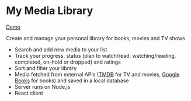 # My Media Library
[Demo](https://my-media-library.onrender.com)

Create and manage your personal library for books, movies and TV shows

- Search and add new media to your list
- Track your progress, status (plan to watch/read, watching/reading, completed, on-hold or dropped) and ratings
- Sort and filter your library
- Media fetched from external APIs ([TMDB](https://developer.themoviedb.org/docs/getting-started) for TV and movies, [Google Books](https://developers.google.com/books) for books) and saved in a local database
- Server runs on Node.js
- React client